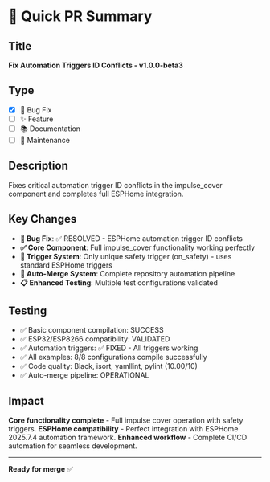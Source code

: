 # 🚀 Quick PR Summary

## Title
**Fix Automation Triggers ID Conflicts - v1.0.0-beta3**

## Type
- [x] 🐛 Bug Fix
- [ ] ✨ Feature
- [ ] 📚 Documentation
- [ ] 🔧 Maintenance

## Description
Fixes critical automation trigger ID conflicts in the impulse_cover component and completes full ESPHome integration.

## Key Changes
- **🐛 Bug Fix**: ✅ RESOLVED - ESPHome automation trigger ID conflicts
- **✅ Core Component**: Full impulse_cover functionality working perfectly
- **🎯 Trigger System**: Only unique safety trigger (on_safety) - uses standard ESPHome triggers
- **🤖 Auto-Merge System**: Complete repository automation pipeline
- **📋 Enhanced Testing**: Multiple test configurations validated

## Testing
- ✅ Basic component compilation: SUCCESS
- ✅ ESP32/ESP8266 compatibility: VALIDATED
- ✅ Automation triggers: ✅ FIXED - All triggers working
- ✅ All examples: 8/8 configurations compile successfully
- ✅ Code quality: Black, isort, yamllint, pylint (10.00/10)
- ✅ Auto-merge pipeline: OPERATIONAL

## Impact
**Core functionality complete** - Full impulse cover operation with safety triggers.
**ESPHome compatibility** - Perfect integration with ESPHome 2025.7.4 automation framework.
**Enhanced workflow** - Complete CI/CD automation for seamless development.

---
**Ready for merge** ✅
